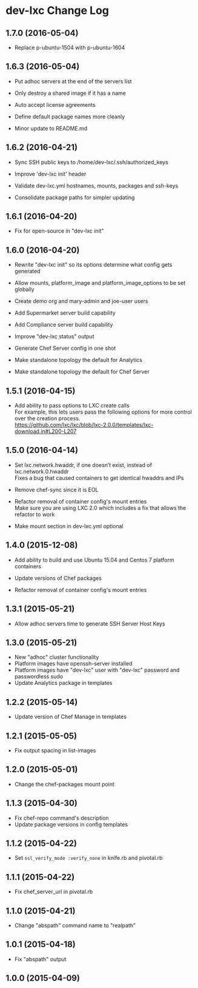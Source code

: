 # dev-lxc Change Log

## 1.7.0 (2016-05-04)

* Replace p-ubuntu-1504 with p-ubuntu-1604

## 1.6.3 (2016-05-04)

* Put adhoc servers at the end of the servers list

* Only destroy a shared image if it has a name

* Auto accept license agreements

* Define default package names more cleanly

* Minor update to README.md

## 1.6.2 (2016-04-21)

* Sync SSH public keys to /home/dev-lxc/.ssh/authorized_keys

* Improve 'dev-lxc init' header

* Validate dev-lxc.yml hostnames, mounts, packages and ssh-keys

* Consolidate package paths for simpler updating

## 1.6.1 (2016-04-20)

* Fix for open-source in "dev-lxc init"

## 1.6.0 (2016-04-20)

* Rewrite "dev-lxc init" so its options determine what config gets generated

* Allow mounts, platform_image and platform_image_options to be set globally

* Create demo org and mary-admin and joe-user users

* Add Supermarket server build capability

* Add Compliance server build capability

* Improve "dev-lxc status" output

* Generate Chef Server config in one shot

* Make standalone topology the default for Analytics

* Make standalone topology the default for Chef Server

## 1.5.1 (2016-04-15)

* Add ability to pass options to LXC create calls  
  For example, this lets users pass the following options for more control over the creation process.  
  https://github.com/lxc/lxc/blob/lxc-2.0.0/templates/lxc-download.in#L200-L207

## 1.5.0 (2016-04-14)

* Set lxc.network.hwaddr, if one doesn’t exist, instead of lxc.network.0.hwaddr  
  Fixes a bug that caused containers to get identical hwaddrs and IPs

* Remove chef-sync since it is EOL

* Refactor removal of container config's mount entries  
  Make sure you are using LXC 2.0 which includes a fix that allows the refactor to work

* Make mount section in dev-lxc.yml optional

## 1.4.0 (2015-12-08)

* Add ability to build and use Ubuntu 15.04 and Centos 7 platform containers

* Update versions of Chef packages

* Refactor removal of container config's mount entries

## 1.3.1 (2015-05-21)

* Allow adhoc servers time to generate SSH Server Host Keys

## 1.3.0 (2015-05-21)

* New "adhoc" cluster functionality
* Platform images have openssh-server installed
* Platform images have "dev-lxc" user with "dev-lxc" password and passwordless sudo
* Update Analytics package in templates

## 1.2.2 (2015-05-14)

* Update version of Chef Manage in templates

## 1.2.1 (2015-05-05)

* Fix output spacing in list-images

## 1.2.0 (2015-05-01)

* Change the chef-packages mount point

## 1.1.3 (2015-04-30)

* Fix chef-repo command's description
* Update package versions in config templates

## 1.1.2 (2015-04-22)

* Set `ssl_verify_mode :verify_none` in knife.rb and pivotal.rb

## 1.1.1 (2015-04-22)

* Fix chef_server_url in pivotal.rb

## 1.1.0 (2015-04-21)

* Change "abspath" command name to "realpath"

## 1.0.1 (2015-04-18)

* Fix "abspath" output

## 1.0.0 (2015-04-09)
